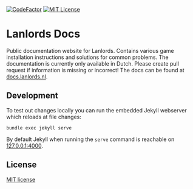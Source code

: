 [![CodeFactor](https://www.codefactor.io/repository/github/lanlords/docs/badge)](https://www.codefactor.io/repository/github/lanlords/docs)
[![MIT License](https://img.shields.io/badge/license-MIT-blue.svg)](LICENSE)

# Lanlords Docs

Public documentation website for Lanlords. Contains various game installation instructions and solutions for common problems. The documentation is currently only available in Dutch. Please create pull request if information is missing or incorrect! The docs can be found at [docs.lanlords.nl](https://docs.lanlords.nl).

## Development

To test out changes locally you can run the embedded Jekyll webserver which reloads at file changes:
```
bundle exec jekyll serve
```
By default Jekyll when running the `serve` command is reachable on [127.0.0.1:4000](http://127.0.0.1:4000/).

## License

[MIT license](LICENSE)
